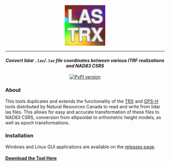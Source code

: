 <div align="center">
    <img src="las_trx/resources/las-trx.png" alt="LAS-TRX">
</div>

___

<div align="center">
    <h4><i>Convert lidar <code>.las</code>/<code>.laz</code> file coordinates between various ITRF realizations and NAD83 CSRS</i></h4>
    <a href="https://badge.fury.io/py/las-trx"><img src="https://badge.fury.io/py/las-trx.svg" alt="PyPI version" height="18"></a>
</div>

### About

This tools duplicates and extends the functionality of the [TRX](https://webapp.geod.nrcan.gc.ca/geod/tools-outils/trx.php) and
[GPS-H](https://webapp.geod.nrcan.gc.ca/geod/tools-outils/gpsh.php) tools distributed by Natural Resources Canada to read and
write from lidar las files. This allows for easy and accurate transformation of these files to NAD83 CSRS, conversion from
ellipsoidal to orthometric height models, as well as epoch transformations.

### Installation

Windows and Linux GUI applications are available on the [releases page](https://github.com/HakaiInstitute/LAS-TRX/releases).

#### [Download the Tool Here](https://github.com/HakaiInstitute/LAS-TRX/releases)
